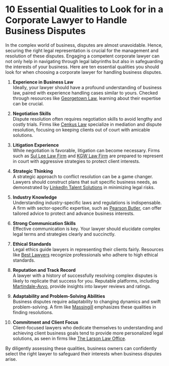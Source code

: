 # 10 Essential Qualities to Look for in a Corporate Lawyer to Handle Business Disputes

In the complex world of business, disputes are almost unavoidable. Hence, securing the right legal representation is crucial for the management and resolution of these disputes. Engaging a competent corporate lawyer can not only help in navigating through legal labyrinths but also in safeguarding the interests of your business. Here are ten essential qualities you should look for when choosing a corporate lawyer for handling business disputes.

1. **Experience in Business Law**  
   Ideally, your lawyer should have a profound understanding of business law, paired with experience handling cases similar to yours. Checked through resources like [Georgetown Law](/dir/georgetown_law), learning about their expertise can be crucial.

2. **Negotiation Skills**  
   Dispute resolution often requires negotiation skills to avoid lengthy and costly trials. Firms like [Cenkus Law](/dir/cenkus_law) specialize in mediation and dispute resolution, focusing on keeping clients out of court with amicable solutions.

3. **Litigation Experience**  
   While negotiation is favorable, litigation can become necessary. Firms such as [Sul Lee Law Firm](/dir/sul_lee_law) and [KGW Law Firm](/dir/kgw_law) are prepared to represent in court with aggressive strategies to protect client interests.

4. **Strategic Thinking**  
   A strategic approach to conflict resolution can be a game changer. Lawyers should construct plans that suit specific business needs, as demonstrated by [LinkedIn Talent Solutions](/dir/linkedin_talent_solutions) in minimizing legal risks.

5. **Industry Knowledge**  
   Understanding industry-specific laws and regulations is indispensable. A firm with sector-specific expertise, such as [Pearson Butler](/dir/pearson_butler), can offer tailored advice to protect and advance business interests.

6. **Strong Communication Skills**  
   Effective communication is key. Your lawyer should elucidate complex legal terms and strategies clearly and succinctly.

7. **Ethical Standards**  
   Legal ethics guide lawyers in representing their clients fairly. Resources like [Best Lawyers](/dir/best_lawyers) recognize professionals who adhere to high ethical standards.

8. **Reputation and Track Record**  
   A lawyer with a history of successfully resolving complex disputes is likely to replicate that success for you. Reputable platforms, including [Martindale-Avvo](/dir/martindale-avvo), provide insights into lawyer reviews and ratings.

9. **Adaptability and Problem-Solving Abilities**  
   Business disputes require adaptability to changing dynamics and swift problem-solving. A firm like [Massingill](/dir/massingill) emphasizes these qualities in finding resolutions.

10. **Commitment and Client Focus**  
    Client-focused lawyers who dedicate themselves to understanding and achieving client business goals tend to provide more personalized legal solutions, as seen in firms like [The Larson Law Office](/dir/the_larson_law_office).

By diligently assessing these qualities, business owners can confidently select the right lawyer to safeguard their interests when business disputes arise.